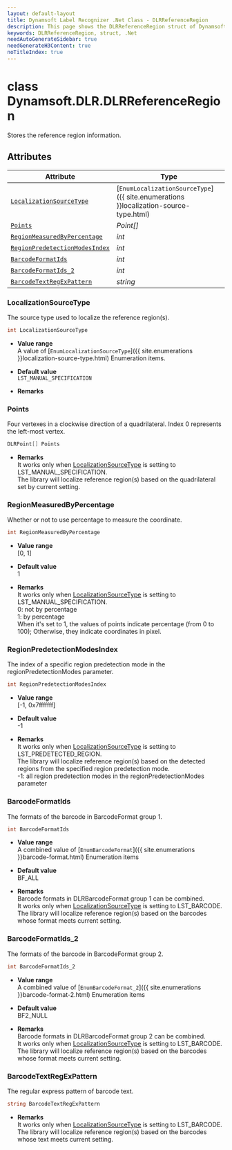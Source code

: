 ```yaml
---
layout: default-layout
title: Dynamsoft Label Recognizer .Net Class - DLRReferenceRegion
description: This page shows the DLRReferenceRegion struct of Dynamsoft Label Recognizer for .Net Language.
keywords: DLRReferenceRegion, struct, .Net
needAutoGenerateSidebar: true
needGenerateH3Content: true
noTitleIndex: true
---
```



# class Dynamsoft.DLR.DLRReferenceRegion
Stores the reference region information.  
  

## Attributes
  
| Attribute | Type |
|---------- | ---- |
| [`LocalizationSourceType`](#localizationsourcetype) | [`EnumLocalizationSourceType`]({{ site.enumerations }}localization-source-type.html) |
| [`Points`](#points) | *Point\[\]* |
| [`RegionMeasuredByPercentage`](#regionmeasuredbypercentage) | *int* |
| [`RegionPredetectionModesIndex`](#regionpredetectionmodesindex) | *int* |
| [`BarcodeFormatIds`](#barcodeformatids) | *int* |
| [`BarcodeFormatIds_2`](#barcodeformatids_2) | *int* |
| [`BarcodeTextRegExPattern`](#barcodetextregexpattern) | *string* |

### LocalizationSourceType
The source type used to localize the reference region(s).
```csharp
int LocalizationSourceType
```
- **Value range**   
    A value of [`EnumLocalizationSourceType`]({{ site.enumerations }}localization-source-type.html) Enumeration items.
      
- **Default value**   
    `LST_MANUAL_SPECIFICATION`
    
- **Remarks**  
    

### Points
Four vertexes in a clockwise direction of a quadrilateral. Index 0 represents the left-most vertex. 
```csharp
DLRPoint[] Points
```
- **Remarks**   
    It works only when [LocalizationSourceType](#localizationsourcetype) is setting to LST_MANUAL_SPECIFICATION.<br>
    The library will localize reference region(s) based on the quadrilateral set by current setting.<br>

### RegionMeasuredByPercentage
Whether or not to use percentage to measure the coordinate.
```csharp
int RegionMeasuredByPercentage
```
- **Value range**   
    [0, 1]
      
- **Default value**   
    1
    
- **Remarks**   
    It works only when [LocalizationSourceType](#localizationsourcetype) is setting to LST_MANUAL_SPECIFICATION.<br>
    0: not by percentage<br>
    1: by percentage<br>
    When it's set to 1, the values of points indicate percentage (from 0 to 100); Otherwise, they indicate coordinates in pixel.  


### RegionPredetectionModesIndex
The index of a specific region predetection mode in the regionPredetectionModes parameter.
```csharp
int RegionPredetectionModesIndex
```
- **Value range**   
    [-1, 0x7fffffff]
      
- **Default value**   
    -1
    
- **Remarks**   
    It works only when [LocalizationSourceType](#localizationsourcetype) is setting to LST_PREDETECTED_REGION.<br>
    The library will localize reference region(s) based on the detected regions from the specified region predetection mode.<br>
    -1: all region predetection modes in the regionPredetectionModes parameter
    

### BarcodeFormatIds
The formats of the barcode in BarcodeFormat group 1.
```csharp
int BarcodeFormatIds
```
- **Value range**   
    A combined value of [`EnumBarcodeFormat`]({{ site.enumerations }}barcode-format.html) Enumeration items
      
- **Default value**   
    BF_ALL
    
- **Remarks**   
    Barcode formats in DLRBarcodeFormat group 1 can be combined.<br>
    It works only when [LocalizationSourceType](#localizationsourcetype) is setting to LST_BARCODE.<br>
    The library will localize reference region(s) based on the barcodes whose format meets current setting.  
    

### BarcodeFormatIds_2
The formats of the barcode in BarcodeFormat group 2.
```csharp
int BarcodeFormatIds_2
```
- **Value range**   
    A combined value of [`EnumBarcodeFormat_2`]({{ site.enumerations }}barcode-format-2.html) Enumeration items
      
- **Default value**   
    BF2_NULL
    
- **Remarks**   
    Barcode formats in DLRBarcodeFormat group 2 can be combined.<br>
    It works only when [LocalizationSourceType](#localizationsourcetype) is setting to LST_BARCODE.<br>
    The library will localize reference region(s) based on the barcodes whose format meets current setting.
    
### BarcodeTextRegExPattern
The regular express pattern of barcode text.
```csharp
string BarcodeTextRegExPattern
```

- **Remarks**   
    It works only when [LocalizationSourceType](#localizationsourcetype) is setting to LST_BARCODE.<br>
    The library will localize reference region(s) based on the barcodes whose text meets current setting.
